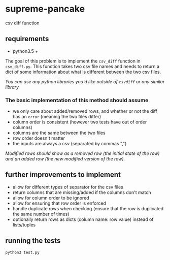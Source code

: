 # supreme-pancake

csv diff function

## requirements
- python3.5 +


The goal of this problem is to implement the `csv_diff` function in `csv_diff.py`. This function takes two csv file names and needs to return a dict of some information about what is different between the two csv files.


*You can use any python libraries you'd like outside of `csvdiff` or any similar library*


### The basic implementation of this method should assume
- we only care about added/removed rows, and whether or not the diff has an `error` (meaning the two files differ)
- column order is consistent (however two tests have out of order columns)
- columns are the same between the two files
- row order doesn't matter
- the inputs are always a csv (separated by commas ",")


*Modified rows should show as a removed row (the initial state of the row) and an added row (the new modified version of the row).*


## further improvements to implement
- allow for different types of separator for the csv files
- return columns that are missing/added if the columns don't match
- allow for column order to be ignored
- allow for ensuring that row order is enforced
- handle duplicate rows when checking (ensure that the row is duplicated the same number of times)
- optionally return rows as dicts (column name: row value) instead of lists/tuples


## running the tests

```bash
python3 test.py
```

